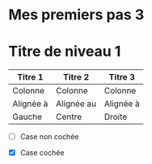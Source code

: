 
Mes premiers pas 3
=======
Titre de niveau 1
=====================

| Titre 1       |     Titre 2     |   Titre 3      |
| ------------- | -------------   | ---------      |
| Colonne       |     Colonne     |      Colonne   |
| Alignée à     |      Alignée au |     Alignée à  |
| Gauche        |      Centre     |      Droite    |

- [ ] Case non cochée
- [x] Case cochée

